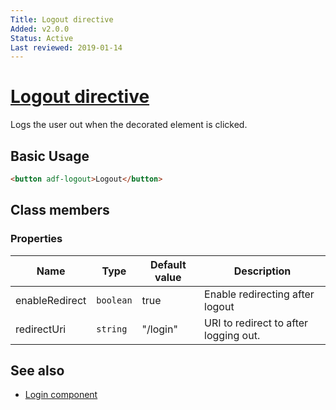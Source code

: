 ```yaml
---
Title: Logout directive
Added: v2.0.0
Status: Active
Last reviewed: 2019-01-14
---
```


# [Logout directive](../../core/directives/logout.directive.ts "Defined in logout.directive.ts")

Logs the user out when the decorated element is clicked.

## Basic Usage

```html
<button adf-logout>Logout</button>
```

## Class members

### Properties

| Name | Type | Default value | Description |
| ---- | ---- | ------------- | ----------- |
| enableRedirect | `boolean` | true | Enable redirecting after logout |
| redirectUri | `string` | "/login" | URI to redirect to after logging out. |

## See also

-   [Login component](login.component.md)
